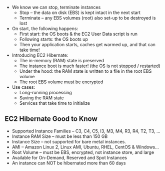 
- We know we can stop, terminate instances
	- Stop – the data on disk (EBS) is kept intact in the next start
	- Terminate – any EBS volumes (root) also set-up to be destroyed is lost
- On start, the following happens:
	- First start: the OS boots & the EC2 User Data script is run
	- Following starts: the OS boots up
	- Then your application starts, caches get warmed up, and that can take time!
- Introducing EC2 Hibernate:
	- The in-memory (RAM) state is preserved
	- The instance boot is much faster! (the OS is not stopped / restarted)
	- Under the hood: the RAM state is written to a file in the root EBS volume
	- The root EBS volume must be encrypted
- Use cases:
	- Long-running processing
	- Saving the RAM state
	- Services that take time to initialize

## EC2 Hibernate Good to Know

- Supported Instance Families – C3, C4, C5, I3, M3, M4, R3, R4, T2, T3, …
- Instance RAM Size – must be less than 150 GB
- Instance Size – not supported for bare metal instances.
- AMI – Amazon Linux 2, Linux AMI, Ubuntu, RHEL, CentOS & Windows…
- Root Volume – must be EBS, encrypted, not instance store, and large
- Available for On-Demand, Reserved and Spot Instances
- An instance can NOT be hibernated more than 60 days